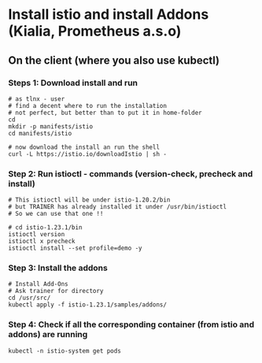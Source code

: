 # Install istio and install Addons (Kialia, Prometheus a.s.o) 

## On the client (where you also use kubectl) 

### Steps 1: Download install and run 

```
# as tlnx - user 
# find a decent where to run the installation
# not perfect, but better than to put it in home-folder
cd 
mkdir -p manifests/istio
cd manifests/istio
```

```
# now download the install an run the shell
curl -L https://istio.io/downloadIstio | sh -
```

### Step 2: Run istioctl - commands (version-check, precheck and install) 

```
# This istioctl will be under istio-1.20.2/bin
# but TRAINER has already installed it under /usr/bin/istioctl
# So we can use that one !! 
```

```
# cd istio-1.23.1/bin
istioctl version
istioctl x precheck 
istioctl install --set profile=demo -y
```

### Step 3: Install the addons 

```
# Install Add-Ons
# Ask trainer for directory
cd /usr/src/
kubectl apply -f istio-1.23.1/samples/addons/ 
```

### Step 4: Check if all the corresponding container (from istio and addons) are running 

```
kubectl -n istio-system get pods 
```
